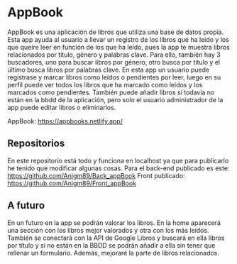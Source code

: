 # AppBook
AppBook es una aplicación de libros que utiliza una base de datos propia. Esta app ayuda al usuario a llevar un registro de los libros que ha leído y los que queire leer en función de los que ha leído, pues la app te muestra libros relacionados por título, género y palabras clave. Para ello, también hay 3 buscadores, uno para buscar libros por género, otro busca por título y el último busca libros por palabras clave.
En esta app un usuario puede registrase y marcar libros como leídos o pendientes por leer, luego en su perfil puede ver todos los libros que ha marcado como leídos y los marcados como pendientes.
También puede añadir libros si todavía no están en la bbdd de la aplicación, pero solo el usuario administrador de la app puede editar libros o eliminarlos.

AppBook: https://appbooks.netlify.app/

## Repositorios 
En este repositorio está todo y funciona en localhost ya que para publicarlo he tenido que modificar algunas cosas.
Para el back-end publicado es este: https://github.com/Anigm89/Back_appBook
Front publicado: https://github.com/Anigm89/Front_appBook

## A futuro
En un futuro en la app se podrán valorar los libros.
En la home aparecerá una sección con los libros mejor valorados y otra con los más leídos.
También se conectará con la API de Google Libros y buscará en ella libros por título y si no están en la BBDD se podrán añadir a ella sin tener que rellenar un formulario. Además, mejoraré la parte de libros relacionados.